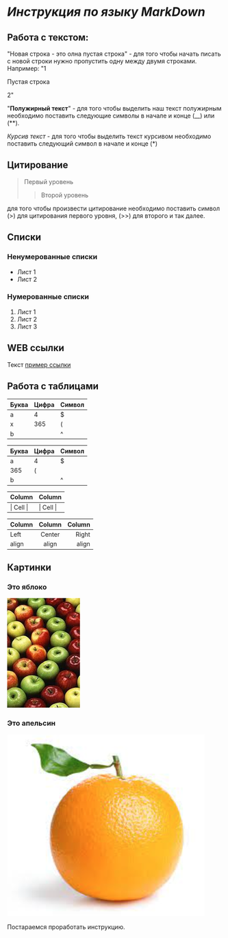 # _Инструкция по языку MarkDown_

## __**Работа с текстом**__:

"Новая строка - это олна пустая строка" - для того чтобы начать писать с новой строки нужно пропустить одну между двумя строками. Например: 
"1

Пустая строка

2"

 "**Полужирный текст**" - для того чтобы выделить наш текст полужирным необходимо поставить следующие символы в начале и конце (__) или (**).



*Курсив текст* - для того чтобы выделить текст курсивом необходимо поставить следующий символ в начале и конце (*)

## Цитирование
> Первый уровень
>> Второй уровень

для того чтобы произвести цитирование необходимо поставить символ (>) для цитирования первого уровня, (>>) для второго и так далее.

## Списки
### Ненумерованные списки
* Лист 1
* Лист 2
### Нумерованные списки
1. Лист 1
2. Лист 2
3. Лист 3

## WEB ссылки
Текст [пример ссылки](http.example.com "Всплывающая подсказка")

## Работа с таблицами

Буква | Цифра | Символ
------ | ------|----------
a      | 4     | $
x      | 365    | (
b      |       | ^  

Буква|Цифра|Символ
---|---|---
a|4|$
 |365|(
b| |^  

Column | Column
------ | ------
\| Cell \|| \| Cell \|  


Column | Column | Column
:----- | :----: | -----:
Left   | Center | Right
align  | align  | align

## Картинки

### Это яблоко

![apple](apple.jpg)

### Это апельсин

![orange](orange.png) 

Постараемся проработать инструкцию.